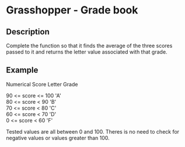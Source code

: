 # Grasshopper - Grade book

## Description

Complete the function so that it finds the average of the three scores passed to it and returns the letter value associated with that grade.

## Example 

Numerical Score	Letter Grade  

90 <= score <= 100	'A'  
80 <= score < 90	'B'  
70 <= score < 80	'C'  
60 <= score < 70	'D'  
0 <= score < 60	'F'  

Tested values are all between 0 and 100. Theres is no need to check for negative values or values greater than 100.